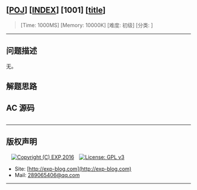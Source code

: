 ## [[POJ](http://poj.org/)] [[INDEX](https://github.com/lyy289065406/POJ-Solving-Reports)] [1001] [[title](http://poj.org/problem?id=1001)]

> [Time: 1000MS] [Memory: 10000K] [难度: 初级] [分类: ]

------

## 问题描述

无。


## 解题思路




## AC 源码


```c

```

------

## 版权声明

　[![Copyright (C) EXP,2016](https://img.shields.io/badge/Copyright%20(C)-EXP%202016-blue.svg)](http://exp-blog.com)　[![License: GPL v3](https://img.shields.io/badge/License-GPL%20v3-blue.svg)](https://www.gnu.org/licenses/gpl-3.0)
  

- Site: [http://exp-blog.com](http://exp-blog.com) 
- Mail: <a href="mailto:289065406@qq.com?subject=[EXP's Github]%20Your%20Question%20（请写下您的疑问）&amp;body=What%20can%20I%20help%20you?%20（需要我提供什么帮助吗？）">289065406@qq.com</a>


------
